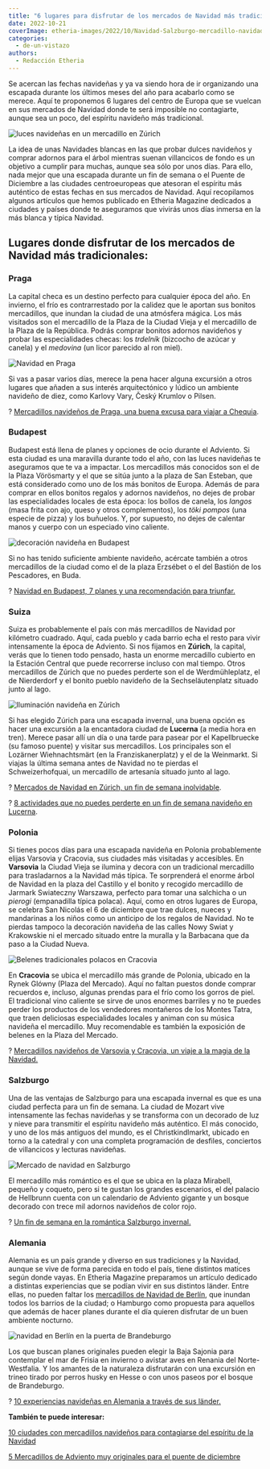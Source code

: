 ```yaml
---
title: "6 lugares para disfrutar de los mercados de Navidad más tradicionales"
date: 2022-10-21
coverImage: etheria-images/2022/10/Navidad-Salzburgo-mercadillo-navidad-catedral.jpg
categories: 
  - de-un-vistazo
authors: 
  - Redacción Etheria
---
```


Se acercan las fechas navideñas y ya va siendo hora de ir organizando una escapada 
durante los últimos meses del año para acabarlo como se merece. Aquí te proponemos 6 
lugares del centro de Europa que se vuelcan en sus mercados de Navidad donde te será 
imposible no contagiarte, aunque sea un poco, del espíritu navideño más tradicional. 

![luces navideñas en un mercadillo en Zúrich](etheria-images/2022/10/Navidad-Zurich-mercado-Estacion-Central-850x603.jpg "Puesto del mercado de Navidad de la Estación Central de Zúrich. © SG")

La idea de unas Navidades blancas en las que probar dulces navideños y comprar adornos 
para el árbol mientras suenan villancicos de fondo es un objetivo a cumplir para muchas, 
aunque sea sólo por unos días. Para ello, nada mejor que una escapada durante un fin de 
semana o el Puente de Diciembre a las ciudades centroeuropeas que atesoran el espíritu 
más auténtico de estas fechas en sus mercados de Navidad. Aquí recopilamos algunos 
artículos que hemos publicado en Etheria Magazine dedicados a ciudades y países donde te 
aseguramos que vivirás unos días inmersa en la más blanca y típica Navidad. 

## Lugares donde disfrutar de los mercados de Navidad más tradicionales:

### Praga

La capital checa es un destino perfecto para cualquier época del año. En invierno, el 
frío es contrarrestado por la calidez que le aportan sus bonitos mercadillos, que 
inundan la ciudad de una atmósfera mágica. Los más visitados son el mercadillo de la 
Plaza de la Ciudad Vieja y el mercadillo de la Plaza de la República. Podrás comprar 
bonitos adornos navideños y probar las especialidades checas: los _trdelník_ (bizcocho 
de azúcar y canela) y el _medovina_ (un licor parecido al ron miel). 

![Navidad en Praga](etheria-images/2022/10/Navidad-mercadillos-Praga-850x463.jpg "Mercadillo navideño de la Plaza de la Ciudad Vieja, en Praga. © Libor Svácek")

Si vas a pasar varios días, merece la pena hacer alguna excursión a otros lugares que 
añaden a sus interés arquitectónico y lúdico un ambiente navideño de diez, como Karlovy 
Vary, Český Krumlov o Pilsen. 

? [Mercadillos navideños de Praga, una buena excusa para viajar a 
Chequia](https://etheriamagazine.com/2021/11/10/mercadillos-navidenos-de-praga/). 

### Budapest

Budapest está llena de planes y opciones de ocio durante el Adviento. Si esta ciudad es 
una maravilla durante todo el año, con las luces navideñas te aseguramos que te va a 
impactar. Los mercadillos más conocidos son el de la Plaza Vörösmarty y el que se sitúa 
junto a la plaza de San Esteban, que está considerado como uno de los más bonitos de 
Europa. Además de para comprar en ellos bonitos regalos y adornos navideños, no dejes de 
probar las especialidades locales de esta época: los bollos de canela, los _langos_ 
(masa frita con ajo, queso y otros complementos), los _töki pompos_ (una especie de 
pizza) y los buñuelos. Y, por supuesto, no dejes de calentar manos y cuerpo con un 
especiado vino caliente. 

![decoración navideña en Budapest](etheria-images/2022/10/Navidad-mercadillo-basilica-san-esteban-850x638.jpg "Mercadillo de la Basílica de San Esteban, en Budapest. © Pepa García")

Si no has tenido suficiente ambiente navideño, acércate también a otros mercadillos de 
la ciudad como el de la plaza Erzsébet o el del Bastión de los Pescadores, en Buda. 

? [Navidad en Budapest, 7 planes y una recomendación para 
triunfar.](https://etheriamagazine.com/2021/12/13/mercadillos-de-navidad-en-budapest/) 

### Suiza

Suiza es probablemente el país con más mercadillos de Navidad por kilómetro cuadrado. 
Aquí, cada pueblo y cada barrio echa el resto para vivir intensamente la época de 
Adviento. Si nos fijamos en **Zúrich**, la capital, verás que lo tienen todo pensado, 
hasta un enorme mercadillo cubierto en la Estación Central que puede recorrerse incluso 
con mal tiempo. Otros mercadillos de Zúrich que no puedes perderte son el de 
Werdmühleplatz, el de Nierderdorf y el bonito pueblo navideño de la Sechseläutenplatz 
situado junto al lago. 

![Iluminación navideña en Zúrich](etheria-images/2022/10/Navidad-Zurich-Bahnhofstrasse-navidad-850x567.jpg "La Bahnhofstrasse, una de las calles principales de Zúrich, en Navidad. ©Switzerland Tourism/Ivo Scholz")

Si has elegido Zúrich para una escapada invernal, una buena opción es hacer una 
excursión a la encantadora ciudad de **Lucerna** (a media hora en tren). Merece pasar 
allí un día o una tarde para pasear por el Kapellbruecke (su famoso puente) y visitar 
sus mercadillos. Los principales son el Lozärner Wiehnachtsmärt (en la 
Franziskanerplatz) y el de la Weinmarkt. Si viajas la última semana antes de Navidad no 
te pierdas el Schweizerhofquai, un mercadillo de artesanía situado junto al lago. 

? [Mercados de Navidad en Zúrich, un fin de semana 
inolvidable](https://etheriamagazine.com/2018/10/12/mercados-de-navidad-en-zurich/). 

? [8 actividades que no puedes perderte en un fin de semana navideño en 
Lucerna](https://etheriamagazine.com/2019/12/04/fin-de-semana-lucerna-mercadillos-navidad/). 

### Polonia

Si tienes pocos días para una escapada navideña en Polonia probablemente elijas Varsovia 
y Cracovia, sus ciudades más visitadas y accesibles. En **Varsovia** la Ciudad Vieja se 
ilumina y decora con un tradicional mercadillo para trasladarnos a la Navidad más 
típica. Te sorprenderá el enorme árbol de Navidad en la plaza del Castillo y el bonito y 
recogido mercadillo de Jarmark Swiateczny Warszawa, perfecto para tomar una salchicha o 
un _pierogi_ (empanadilla típica polaca). Aquí, como en otros lugares de Europa, se 
celebra San Nicolás el 6 de diciembre que trae dulces, nueces y mandarinas a los niños 
como un anticipo de los regalos de Navidad. No te pierdas tampoco la decoración navideña 
de las calles Nowy Swiat y Krakowskie ni el mercado situado entre la muralla y la 
Barbacana que da paso a la Ciudad Nueva. 

![Belenes tradicionales polacos en Cracovia](etheria-images/2022/10/Navidad-belenes-cracovia-850x585.jpg "Concurso de belenes de Cracovia. © Manena Munar.")

En **Cracovia** se ubica el mercadillo más grande de Polonia, ubicado en la Rynek Glówny 
(Plaza del Mercado). Aquí no faltan puestos donde comprar recuerdos e, incluso, algunas 
prendas para el frío como los gorros de piel. El tradicional vino caliente se sirve de 
unos enormes barriles y no te puedes perder los productos de los vendedores montañeros 
de los Montes Tatra, que traen deliciosas especialidades locales y animan con su música 
navideña el mercadillo. Muy recomendable es también la exposición de belenes en la Plaza 
del Mercado. 

? [Mercadillos navideños de Varsovia y Cracovia, un viaje a la magia de la 
Navidad.](https://etheriamagazine.com/2019/10/30/mercadillos-navidad-varsovia-cracovia-polonia/) 

### Salzburgo

Una de las ventajas de Salzburgo para una escapada invernal es que es una ciudad 
perfecta para un fin de semana. La ciudad de Mozart vive intensamente las fechas 
navideñas y se transforma con un decorado de luz y nieve para transmitir el espíritu 
navideño más auténtico. El más conocido, y uno de los más antiguos del mundo, es el 
Christkindlmarkt, ubicado en torno a la catedral y con una completa programación de 
desfiles, conciertos de villancicos y lecturas navideñas. 

![Mercado de navidad en Salzburgo](etheria-images/2022/10/Navidad-Salzburgo-mercadillo-navidad-catedral-850x567.jpg "Mercadillo Christkindlmarkt junto a la catedral. © Österreich Werbung/ Bryan Reinhart")

El mercadillo más romántico es el que se ubica en la plaza Mirabell, pequeño y coqueto, 
pero si te gustan los grandes escenarios, el del palacio de Hellbrunn cuenta con un 
calendario de Adviento gigante y un bosque decorado con trece mil adornos navideños de 
color rojo. 

? [Un fin de semana en la romántica Salzburgo 
invernal.](https://etheriamagazine.com/2019/12/02/48-horas-en-salzburgo-invernal-mercadillos-navidenos-escapada-romantica/) 

### Alemania

Alemania es un país grande y diverso en sus tradiciones y la Navidad, aunque se vive de 
forma parecida en todo el país, tiene distintos matices según donde vayas. En Etheria 
Magazine preparamos un artículo dedicado a distintas experiencias que se podían vivir en 
sus distintos länder. Entre ellas, no pueden faltar los [mercadillos de Navidad de 
Berlín](https://www.visitberlin.de/es/mercados-de-navidad-berlin), que inundan todos los 
barrios de la ciudad; o Hamburgo como propuesta para aquellos que además de hacer planes 
durante el día quieren disfrutar de un buen ambiente nocturno. 

![navidad en Berlín en la puerta de Brandeburgo](etheria-images/2022/10/Navidad-Berlin-850x567.jpg "La Puerta de Brandeburgo en Navidad. © GNTB/Getty Images/Golero")

Los que buscan planes originales pueden elegir la Baja Sajonia para contemplar el mar de 
Frisia en invierno o avistar aves en Renania del Norte-Westfalia. Y los amantes de la 
naturaleza disfrutarán con una excursión en trineo tirado por perros husky en Hesse o 
con unos paseos por el bosque de Brandeburgo. 

? [10 experiencias navideñas en Alemania a través de sus 
länder.](https://etheriamagazine.com/2020/12/10/experiencias-navidenas-alemania/) 

**También te puede interesar:** 

[10 ciudades con mercadillos navideños para contagiarse del espíritu de la 
Navidad](https://etheriamagazine.com/2021/10/14/10-ciudades-con-mercadillos-para-contagiarse-del-espiritu-navideno/) 

[5 Mercadillos de Adviento muy originales para el puente de 
diciembre](https://etheriamagazine.com/2019/11/20/5-mercadillos-de-adviento-originales-para-el-puente-de-diciembre/)
